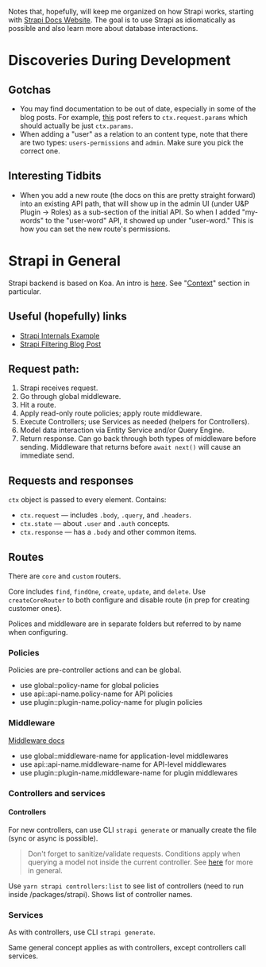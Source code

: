 Notes that, hopefully, will keep me organized on how Strapi works, starting with [Strapi Docs Website](https://docs.strapi.io/dev-docs/intro). The goal is to use Strapi as idiomatically as possible and also learn more about database interactions.

# Discoveries During Development

## Gotchas
- You may find documentation to be out of date, especially in some of the blog posts. For example, [this](https://strapi.io/blog/strapi-internals-customizing-the-backend-part-1-models-controllers-and-routes) post refers to `ctx.request.params` which should actually be just `ctx.params`. 
- When adding a "user" as a relation to an content type, note that there are two types: `users-permissions` and `admin`. Make sure you pick the correct one. 

## Interesting Tidbits

- When you add a new route (the docs on this are pretty straight forward) into an existing API path, that will show up in the admin UI (under U&P Plugin -> Roles) as a sub-section of the initial API. So when I added "my-words" to the "user-word" API, it showed up under "user-word." This is how you can set the new route's permissions.


# Strapi in General

Strapi backend is based on Koa. An intro is [here](https://koajs.com/#introduction). See "[Context](https://koajs.com/#context)" section in particular.

## Useful (hopefully) links
- [Strapi Internals Example](https://strapi.io/blog/strapi-internals-customizing-the-backend-part-1-models-controllers-and-routes)
- [Strapi Filtering Blog Post](https://strapi.io/blog/demystifying-strapi-s-populate-and-filtering)

## Request path:

1. Strapi receives request.
2. Go through global middleware.
3. Hit a route.
4. Apply read-only route policies; apply route middleware.
5. Execute Controllers; use Services as needed (helpers for Controllers).
5. Model data interaction via Entity Service and/or Query Engine.
7. Return response. Can go back through both types of middleware before sending. Middleware that returns before `await next()` will cause an immediate send. 

## Requests and responses

`ctx` object is passed to every element. Contains:

- `ctx.request` &mdash; includes `.body`, `.query`, and `.headers`.
- `ctx.state` &mdash; about `.user` and `.auth` concepts.
- `ctx.response` &mdash; has a `.body` and other common items.

## Routes

There are `core` and `custom` routers.

Core includes `find`, `findOne`, `create`, `update`, and `delete`. Use `createCoreRouter` to both configure and disable route (in prep for creating customer ones).

Polices and middleware are in separate folders but referred to by name when configuring.

### Policies

Policies are pre-controller actions and can be global.

- use global::policy-name for global policies
- use api::api-name.policy-name for API policies
- use plugin::plugin-name.policy-name for plugin policies

### Middleware

[Middleware docs](https://docs.strapi.io/dev-docs/backend-customization/middlewares)

- use global::middleware-name for application-level middlewares
- use api::api-name.middleware-name for API-level middlewares
- use plugin::plugin-name.middleware-name for plugin middlewares

### Controllers and services

#### Controllers

For new controllers, can use CLI `strapi generate` or manually create the file (sync or async is possible).

> Don't forget to sanitize/validate requests.
> Conditions apply when querying a model not inside the current controller.
> See [here](https://docs.strapi.io/dev-docs/backend-customization/controllers#sanitization-and-validation-in-controllers) for more in general.

Use `yarn strapi controllers:list` to see list of controllers (need to run inside /packages/strapi). Shows list of controller names.

### Services

As with controllers, use CLI `strapi generate`.

Same general concept applies as with controllers, except controllers call services.




